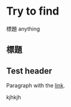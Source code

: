 # Try to find

標題
anything

## 標題

## Test header

Paragraph with the [link](Default-topic.md#標題).

kjhkjh